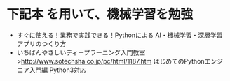 # 下記本 を用いて、機械学習を勉強
- すぐに使える！業務で実践できる！Pythonによる AI・機械学習・深層学習アプリのつくり方
- いちばんやさしいディープラーニング入門教室 >http://www.sotechsha.co.jp/pc/html/1187.htm
はじめてのPythonエンジニア入門編 Python3対応
